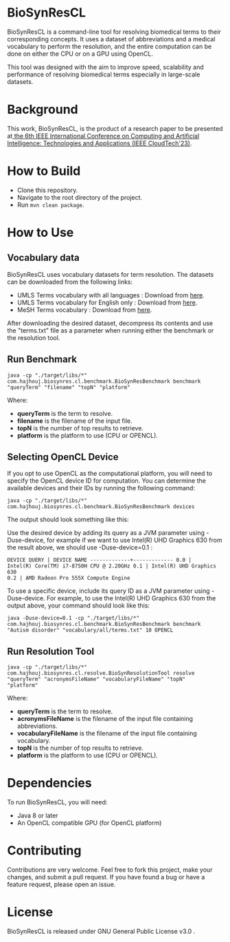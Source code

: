 # BioSynResCL

BioSynResCL is a command-line tool for resolving biomedical terms to their corresponding concepts. It uses a dataset of abbreviations and a medical vocabulary to perform the resolution, and the entire computation can be done on either the CPU or on a GPU using OpenCL.

This tool was designed with the aim to improve speed, scalability and performance of resolving biomedical terms especially in large-scale datasets.

# Background
This work, BioSynResCL, is the product of a research paper to be presented at[ the 6th IEEE International Conference on Computing and Artificial Intelligence: Technologies and Applications (IEEE CloudTech'23)](http://www.macc.ma/cloudtech23/). 

# How to Build

* Clone this repository.
* Navigate to the root directory of the project.
* Run <code>mvn clean package</code>.

# How to Use
## Vocabulary data

BioSynResCL uses vocabulary datasets for term resolution. The datasets can be downloaded from the following links:

* UMLS Terms vocabulary with all languages : Download from [here](http://89.40.6.5/all.zip).
* UMLS Terms vocabulary for English only : Download from [here](http://89.40.6.5/eng.zip).
* MeSH Terms vocabulary : Download from [here](http://89.40.6.5/msh.zip).

After downloading the desired dataset, decompress its contents and use the "terms.txt" file as a parameter when running either the benchmark or the resolution tool.

## Run Benchmark

<code>java -cp "./target/libs/*" com.hajhouj.biosynres.cl.benchmark.BioSynResBenchmark benchmark "queryTerm" "filename" "topN" "platform"</code>

Where:

* **queryTerm** is the term to resolve.
* **filename** is the filename of the input file.
* **topN** is the number of top results to retrieve.
* **platform** is the platform to use (CPU or OPENCL).

## Selecting OpenCL Device

If you opt to use OpenCL as the computational platform, you will need to specify the OpenCL device ID for computation. You can determine the available devices and their IDs by running the following command:

<code>java -cp "./target/libs/*" com.hajhouj.biosynres.cl.benchmark.BioSynResBenchmark devices</code>

The output should look something like this:

Use the desired device by adding its query as a JVM parameter using -Duse-device, for example if we want to use Intel(R) UHD Graphics 630 from the result above, we should use -Duse-device=0.1 :

<code>DEVICE QUERY | DEVICE NAME
-------------+-------------
0.0          | Intel(R) Core(TM) i7-8750H CPU @ 2.20GHz
0.1          | Intel(R) UHD Graphics 630
0.2          | AMD Radeon Pro 555X Compute Engine</code>


To use a specific device, include its query ID as a JVM parameter using -Duse-device. For example, to use the Intel(R) UHD Graphics 630 from the output above, your command should look like this:

`java -Duse-device=0.1 -cp "./target/libs/*" com.hajhouj.biosynres.cl.benchmark.BioSynResBenchmark benchmark "Autism disorder" "vocabulary/all/terms.txt" 10 OPENCL`

## Run Resolution Tool

<code>java -cp "./target/libs/*" com.hajhouj.biosynres.cl.resolve.BioSynResolutionTool resolve "queryTerm" "acronymsFileName" "vocabularyFileName" "topN" "platform"</code>

Where:

* **queryTerm** is the term to resolve.
* **acronymsFileName** is the filename of the input file containing abbreviations.
* **vocabularyFileName** is the filename of the input file containing vocabulary.
* **topN** is the number of top results to retrieve.
* **platform** is the platform to use (CPU or OPENCL).

# Dependencies

To run BioSynResCL, you will need:

* Java 8 or later
* An OpenCL compatible GPU (for OpenCL platform)



# Contributing

Contributions are very welcome. Feel free to fork this project, make your changes, and submit a pull request. If you have found a bug or have a feature request, please open an issue.

# License

BioSynResCL is released under GNU General Public License v3.0 .

